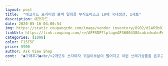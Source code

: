 ```yaml
---
layout: post 
title:  "에코가드 프리미엄 블랙 일회용 부직포마스크 10매 국내생산, 1세트" 
description: 에코가드  ..
date: 2020-05-16 03:00:54 
img: https://static.coupangcdn.com/image/vendor_inventory/8902/d1469b0154e840962d8bde88e6c019f5f5c706381472049bb1ff406eb8ff.jpg 
linkUrl: https://link.coupang.com/re/AFFSDP?lptag=AF3600438&subid=ahnPublicAsk&pageKey=1410642547&itemId=2447074251&vendorItemId=70476263960&traceid=V0-113-e5e1903a3a6ed4d9 
categories: [1008] 
color: F15F5F 
price: 5900 
author: Ask View Shop 
cont:  "●구매후기●<br/>2개모두 쓰자마자 귀걸이부분이 떨어지고 이런 쓰레기상품을 돈주고 산게 후회합니다<br/>국내생산이라 샀는데<br/>냄새도 심히도 너무 약해요<br/>딱 1회용이네요<br/>비싸든 싸든 어차피 일회용인데 짧은시간 착용하시는 분들은 부담없이 한번쓰고 버리시면 될 듯 싶네요<br/>성능은... <br/>음... <br/>숨쉴때 전혀 불편함이 없는 걸 봐선 그냥 손으로부터<br/>아무리 저렴하다지만 이걸 제품이라고 판매합니까?<br/>요즘같이 마스크값이 비쌀때 아쉬운대로 구입한 값만큼은 구실은 합니다^^<br/>입을 보호하는 정도ㅎㅎ<br/>중국산보다 저렴한가격이라 기대를 안해서 그런가 착용해보니 얼굴에 착붙어 나름 괜찮습니다냄새는 지퍼백 하루 열어놓고 담날착용해서 그런지 전 냄새는 안나더라구요10장 불량없이 잘 받았어요얼굴이 크신분들은 귀가 좀 아플 수 있을 듯 싶어요고무줄이 좀 짧아요<br/>최대 3시간 사용할수있어요<br/>" 
---
```

